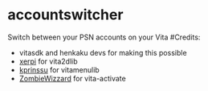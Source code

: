 # accountswitcher
Switch between your PSN accounts on your Vita
#Credits:
* vitasdk and henkaku devs for making this possible
* [xerpi](https://github.com/xerpi) for vita2dlib
* [kprinssu](https://github.com/kprinssu) for vitamenulib
* [ZombieWizzard](https://github.com/ZombieWizzard) for vita-activate
